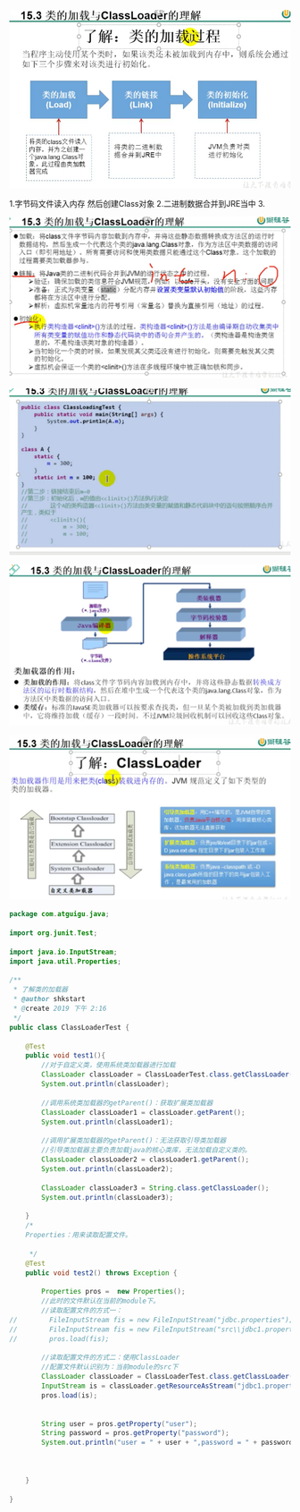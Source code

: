 ![image-20210305174645092](2.了解类的加载过程.assets/image-20210305174645092.png)

1.字节码文件读入内存  然后创建Class对象
2.二进制数据合并到JRE当中
3.

![image-20210305174819769](2.了解类的加载过程.assets/image-20210305174819769.png)

![image-20210305174945996](2.了解类的加载过程.assets/image-20210305174945996.png)

![image-20210305175054790](2.了解类的加载过程.assets/image-20210305175054790.png)

![image-20210305175358569](2.了解类的加载过程.assets/image-20210305175358569.png)

```java
package com.atguigu.java;

import org.junit.Test;

import java.io.InputStream;
import java.util.Properties;

/**
 * 了解类的加载器
 * @author shkstart
 * @create 2019 下午 2:16
 */
public class ClassLoaderTest {

    @Test
    public void test1(){
        //对于自定义类，使用系统类加载器进行加载
        ClassLoader classLoader = ClassLoaderTest.class.getClassLoader();
        System.out.println(classLoader);

        //调用系统类加载器的getParent()：获取扩展类加载器
        ClassLoader classLoader1 = classLoader.getParent();
        System.out.println(classLoader1);
        
        //调用扩展类加载器的getParent()：无法获取引导类加载器
        //引导类加载器主要负责加载java的核心类库，无法加载自定义类的。
        ClassLoader classLoader2 = classLoader1.getParent();
        System.out.println(classLoader2);

        ClassLoader classLoader3 = String.class.getClassLoader();
        System.out.println(classLoader3);

    }
    /*
    Properties：用来读取配置文件。

     */
    @Test
    public void test2() throws Exception {

        Properties pros =  new Properties();
        //此时的文件默认在当前的module下。
        //读取配置文件的方式一：
//        FileInputStream fis = new FileInputStream("jdbc.properties");
//        FileInputStream fis = new FileInputStream("src\\jdbc1.properties");
//        pros.load(fis);

        //读取配置文件的方式二：使用ClassLoader
        //配置文件默认识别为：当前module的src下
        ClassLoader classLoader = ClassLoaderTest.class.getClassLoader();
        InputStream is = classLoader.getResourceAsStream("jdbc1.properties");
        pros.load(is);


        String user = pros.getProperty("user");
        String password = pros.getProperty("password");
        System.out.println("user = " + user + ",password = " + password);



    }

}
```

